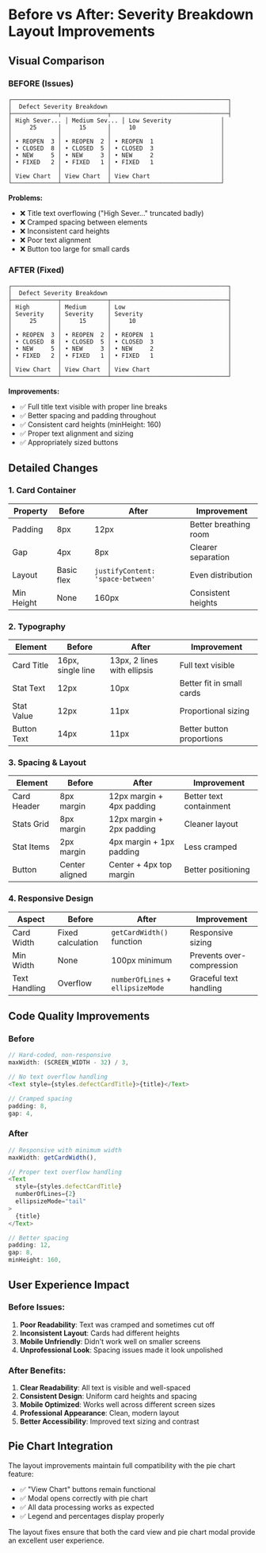 # Before vs After: Severity Breakdown Layout Improvements

## Visual Comparison

### BEFORE (Issues)
```
┌─────────────────────────────────────────────────────────────┐
│  Defect Severity Breakdown                                  │
├─────────────┬─────────────┬─────────────────────────────────┤
│ High Sever... │ Medium Sev... │ Low Severity              │
│     25      │     15      │     10                        │
│             │             │                               │
│ • REOPEN  3 │ • REOPEN  2 │ • REOPEN  1                   │
│ • CLOSED  8 │ • CLOSED  5 │ • CLOSED  3                   │
│ • NEW     5 │ • NEW     3 │ • NEW     2                   │
│ • FIXED   2 │ • FIXED   1 │ • FIXED   1                   │
│             │             │                               │
│ View Chart  │ View Chart  │ View Chart                    │
└─────────────┴─────────────┴───────────────────────────────┘
```

**Problems:**
- ❌ Title text overflowing ("High Sever..." truncated badly)
- ❌ Cramped spacing between elements
- ❌ Inconsistent card heights
- ❌ Poor text alignment
- ❌ Button too large for small cards

### AFTER (Fixed)
```
┌─────────────────────────────────────────────────────────────┐
│  Defect Severity Breakdown                                  │
├─────────────┬─────────────┬─────────────────────────────────┤
│ High        │ Medium      │ Low                             │
│ Severity    │ Severity    │ Severity                        │
│     25      │     15      │     10                          │
│             │             │                                 │
│ • REOPEN  3 │ • REOPEN  2 │ • REOPEN  1                     │
│ • CLOSED  8 │ • CLOSED  5 │ • CLOSED  3                     │
│ • NEW     5 │ • NEW     3 │ • NEW     2                     │
│ • FIXED   2 │ • FIXED   1 │ • FIXED   1                     │
│             │             │                                 │
│ View Chart  │ View Chart  │ View Chart                      │
└─────────────┴─────────────┴─────────────────────────────────┘
```

**Improvements:**
- ✅ Full title text visible with proper line breaks
- ✅ Better spacing and padding throughout
- ✅ Consistent card heights (minHeight: 160)
- ✅ Proper text alignment and sizing
- ✅ Appropriately sized buttons

## Detailed Changes

### 1. Card Container
| Property | Before | After | Improvement |
|----------|--------|-------|-------------|
| Padding | 8px | 12px | Better breathing room |
| Gap | 4px | 8px | Clearer separation |
| Layout | Basic flex | `justifyContent: 'space-between'` | Even distribution |
| Min Height | None | 160px | Consistent heights |

### 2. Typography
| Element | Before | After | Improvement |
|---------|--------|-------|-------------|
| Card Title | 16px, single line | 13px, 2 lines with ellipsis | Full text visible |
| Stat Text | 12px | 10px | Better fit in small cards |
| Stat Value | 12px | 11px | Proportional sizing |
| Button Text | 14px | 11px | Better button proportions |

### 3. Spacing & Layout
| Element | Before | After | Improvement |
|---------|--------|-------|-------------|
| Card Header | 8px margin | 12px margin + 4px padding | Better text containment |
| Stats Grid | 8px margin | 12px margin + 2px padding | Cleaner layout |
| Stat Items | 2px margin | 4px margin + 1px padding | Less cramped |
| Button | Center aligned | Center + 4px top margin | Better positioning |

### 4. Responsive Design
| Aspect | Before | After | Improvement |
|--------|--------|-------|-------------|
| Card Width | Fixed calculation | `getCardWidth()` function | Responsive sizing |
| Min Width | None | 100px minimum | Prevents over-compression |
| Text Handling | Overflow | `numberOfLines` + `ellipsizeMode` | Graceful text handling |

## Code Quality Improvements

### Before
```typescript
// Hard-coded, non-responsive
maxWidth: (SCREEN_WIDTH - 32) / 3,

// No text overflow handling
<Text style={styles.defectCardTitle}>{title}</Text>

// Cramped spacing
padding: 8,
gap: 4,
```

### After
```typescript
// Responsive with minimum width
maxWidth: getCardWidth(),

// Proper text overflow handling
<Text 
  style={styles.defectCardTitle}
  numberOfLines={2}
  ellipsizeMode="tail"
>
  {title}
</Text>

// Better spacing
padding: 12,
gap: 8,
minHeight: 160,
```

## User Experience Impact

### Before Issues:
1. **Poor Readability**: Text was cramped and sometimes cut off
2. **Inconsistent Layout**: Cards had different heights
3. **Mobile Unfriendly**: Didn't work well on smaller screens
4. **Unprofessional Look**: Spacing issues made it look unpolished

### After Benefits:
1. **Clear Readability**: All text is visible and well-spaced
2. **Consistent Design**: Uniform card heights and spacing
3. **Mobile Optimized**: Works well across different screen sizes
4. **Professional Appearance**: Clean, modern layout
5. **Better Accessibility**: Improved text sizing and contrast

## Pie Chart Integration
The layout improvements maintain full compatibility with the pie chart feature:
- ✅ "View Chart" buttons remain functional
- ✅ Modal opens correctly with pie chart
- ✅ All data processing works as expected
- ✅ Legend and percentages display properly

The layout fixes ensure that both the card view and pie chart modal provide an excellent user experience.
